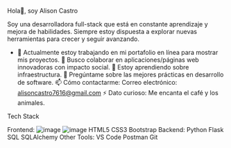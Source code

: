Hola👋, soy Alison Castro

Soy una desarrolladora full-stack que está en constante aprendizaje y mejora de habilidades. Siempre estoy dispuesta a explorar nuevas herramientas para crecer y seguir avanzando.

- 🔭  Actualmente estoy trabajando en mi portafolio en línea para mostrar mis proyectos.
🌱 Busco colaborar en aplicaciones/páginas web innovadoras con impacto social.
👯 Estoy aprendiendo sobre infraestructura.
💬 Pregúntame sobre las mejores prácticas en desarrollo de software.
📫 Cómo contactarme: Correo electrónico: alisoncastro7616@gmail.com
⚡ Dato curioso: Me encanta el café y los animales.


Tech Stack

Frontend: ![image](https://github.com/user-attachments/assets/5096a031-ea05-41f3-916c-8e55e48bd1dd) ![image](https://github.com/user-attachments/assets/5ac200a3-0bd3-4a35-a85f-12aff3d68d01)
 HTML5 CSS3 Bootstrap
Backend: Python Flask SQL SQLAlchemy
Other Tools: VS Code Postman Git


